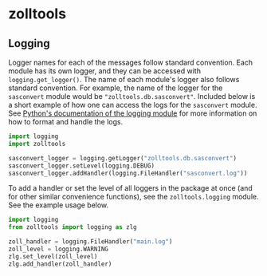 # zolltools

## Logging

Logger names for each of the messages follow standard convention. Each module
has its own logger, and they can be accessed with `logging.get_logger()`. The
name of each module's logger also follows standard convention. For example, the
name of the logger for the `sasconvert` module would be
`"zolltools.db.sasconvert"`. Included below is a short example of how one can
access the logs for the `sasconvert` module. See
[Python's documentation of the logging module](https://bit.ly/469APRI)
for more information on how to format and handle the logs.

```Python
import logging
import zolltools

sasconvert_logger = logging.getLogger("zolltools.db.sasconvert")
sasconvert_logger.setLevel(logging.DEBUG)
sasconvert_logger.addHandler(logging.FileHandler("sasconvert.log"))
```

To add a handler or set the level of all loggers in the package at once (and for
other similar convenience functions), see the `zolltools.logging` module. See
the example usage below.

```Python
import logging
from zolltools import logging as zlg

zoll_handler = logging.FileHandler("main.log")
zoll_level = logging.WARNING
zlg.set_level(zoll_level)
zlg.add_handler(zoll_handler)
```
